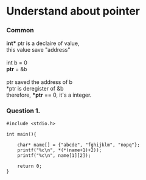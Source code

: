 # Understand about pointer

### Common

**int\*** ptr is a declaire of value,\
this value save "address"\
\
int b = 0\
**ptr** = \&b\
\
ptr saved the address of b\
\*ptr is deregister of \&b\
therefore, **\*ptr** == 0, it's a integer.

### Question 1.

```
#include <stdio.h>

int main(){
    
    char* name[] = {"abcde", "fghijklm", "nopq"};
    printf("%c\n", *(*(name+1)+2));
    printf("%c\n", name[1][2]);

    return 0;
}
```

